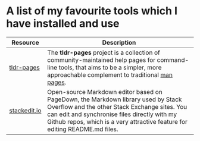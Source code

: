 # A list of my favourite tools which I have installed and use

| Resource | Description |
|--|--|
| [tldr-pages](https://github.com/tldr-pages/tldr) | The **tldr-pages** project is a collection of community-maintained help pages for command-line tools, that aims to be a simpler, more approachable complement to traditional [man pages](https://en.wikipedia.org/wiki/Man_page). |
| [stackedit.io](https://stackedit.io/) | Open-source Markdown editor based on PageDown, the Markdown library used by Stack Overflow and the other Stack Exchange sites.  You can edit and synchronise files directly with my Github repos, which is a very attractive feature for editing README.md files. |



<!--stackedit_data:
eyJoaXN0b3J5IjpbNjg5MDEzMzYyLDU5OTQxMjU3Niw1MDM5MD
AyOTJdfQ==
-->
